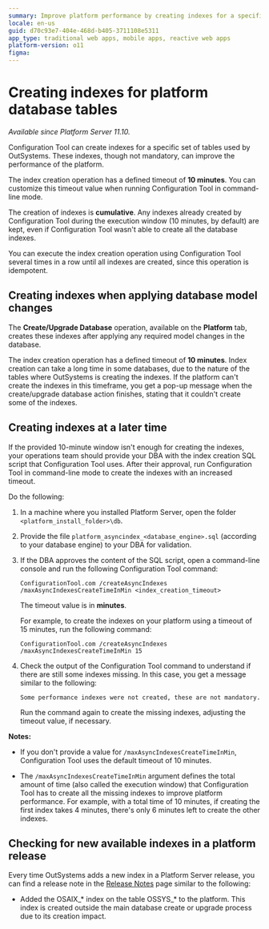 ```yaml
---
summary: Improve platform performance by creating indexes for a specific set of platform tables.
locale: en-us
guid: d70c93e7-404e-468d-b405-3711108e5311
app_type: traditional web apps, mobile apps, reactive web apps
platform-version: o11
figma:
---
```


# Creating indexes for platform database tables

_Available since Platform Server 11.10._

Configuration Tool can create indexes for a specific set of tables used by OutSystems. These indexes, though not mandatory, can improve the performance of the platform.

The index creation operation has a defined timeout of **10 minutes**. You can customize this timeout value when running Configuration Tool in command-line mode.

The creation of indexes is **cumulative**. Any indexes already created by Configuration Tool during the execution window (10 minutes, by default) are kept, even if Configuration Tool wasn't able to create all the database indexes.

You can execute the index creation operation using Configuration Tool several times in a row until all indexes are created, since this operation is idempotent.

## Creating indexes when applying database model changes

The **Create/Upgrade Database** operation, available on the **Platform** tab, creates these indexes after applying any required model changes in the database.

The index creation operation has a defined timeout of **10 minutes**. Index creation can take a long time in some databases, due to the nature of the tables where OutSystems is creating the indexes. If the platform can't create the indexes in this timeframe, you get a pop-up message when the create/upgrade database action finishes, stating that it couldn't create some of the indexes.

## Creating indexes at a later time

If the provided 10-minute window isn't enough for creating the indexes, your operations team should provide your DBA with the index creation SQL script that Configuration Tool uses. After their approval, run Configuration Tool in command-line mode to create the indexes with an increased timeout.

Do the following:

1. In a machine where you installed Platform Server, open the folder `<platform_install_folder>\db`.

1. Provide the file `platform_asyncindex_<database_engine>.sql` (according to your database engine) to your DBA for validation.

1. If the DBA approves the content of the SQL script, open a command-line console and run the following Configuration Tool command:

    `ConfigurationTool.com /createAsyncIndexes /maxAsyncIndexesCreateTimeInMin <index_creation_timeout>`

    The timeout value is in **minutes**.

    For example, to create the indexes on your platform using a timeout of 15 minutes, run the following command:

    `ConfigurationTool.com /createAsyncIndexes /maxAsyncIndexesCreateTimeInMin 15`

1. Check the output of the Configuration Tool command to understand if there are still some indexes missing. In this case, you get a message similar to the following:

    `Some performance indexes were not created, these are not mandatory.`

    Run the command again to create the missing indexes, adjusting the timeout value, if necessary.

**Notes:**

* If you don't provide a value for `/maxAsyncIndexesCreateTimeInMin`, Configuration Tool uses the default timeout of 10 minutes.

* The `/maxAsyncIndexesCreateTimeInMin` argument defines the total amount of time (also called the execution window) that Configuration Tool has to create all the missing indexes to improve platform performance. For example, with a total time of 10 minutes, if creating the first index takes 4 minutes, there's only 6 minutes left to create the other indexes.

## Checking for new available indexes in a platform release

Every time OutSystems adds a new index in a Platform Server release, you can find a release note in the [Release Notes](https://success.outsystems.com/Support/Release_Notes/11/Platform_Server) page similar to the following:

* Added the OSAIX_\* index on the table OSSYS_\* to the platform. This index is created outside the main database create or upgrade process due to its creation impact.
